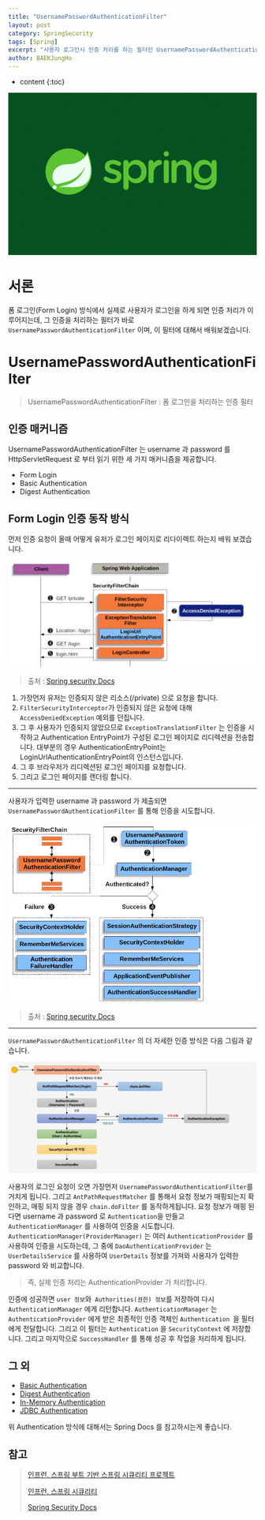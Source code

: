 ```yaml
---
title: "UsernamePasswordAuthenticationFilter"
layout: post
category: SpringSecurity
tags: [Spring]
excerpt: "사용자 로그인시 인증 처리를 하는 필터인 UsernamePasswordAuthenticationFilter 에 대해서 배워보겠습니다."
author: BAEKJungHo
---
```


* content
{:toc}

![logo](/images/posts/logo/SPRING.jpg)

# 서론

폼 로그인(Form Login) 방식에서 실제로 사용자가 로그인을 하게 되면 인증 처리가 이루어지는데, 그 인증을 처리하는 필터가 바로
`UsernamePasswordAuthenticationFilter` 이며, 이 필터에 대해서 배워보겠습니다.

# UsernamePasswordAuthenticationFilter

> UsernamePasswordAuthenticationFilter : 폼 로그인을 처리하는 인증 필터

## 인증 매커니즘

UsernamePasswordAuthenticationFilter 는 username 과 password 를 HttpServletRequest 로 부터 읽기 위한 세 가지 매커니즘을 제공합니다.

- Form Login
- Basic Authentication
- Digest Authentication

## Form Login 인증 동작 방식

먼저 인증 요청이 올때 어떻게 유저가 로그인 페이지로 리다이렉트 하는지 배워 보겠습니다.

![formlogin](/images/posts/202102/formlogin.JPG)

> 출처 : [Spring security Docs](https://docs.spring.io/spring-security/site/docs/current/reference/html5/#servlet-authentication-form)

1. 가장먼저 유저는 인증되지 않은 리소스(/private) 으로 요청을 합니다.
2. `FilterSecurityInterceptor`가 인증되지 않은 요청에 대해 `AccessDeniedException` 예외를 던집니다.
3. 그 후 사용자가 인증되지 않았으므로 `ExceptionTranslationFilter` 는 인증을 시작하고 Authentication EntryPoint가 구성된 로그인 페이지로 리디렉션을 전송합니다. 대부분의 경우 AuthenticationEntryPoint는 LoginUrlAuthenticationEntryPoint의 인스턴스입니다.
4. 그 후 브라우저가 리디렉션된 로그인 페이지를 요청합니다.
5. 그리고 로그인 페이지를 랜더링 합니다.

-------------------------------------------------

사용자가 입력한 username 과 password 가 제출되면 `UsernamePasswordAuthenticationFilter` 를 통해 인증을 시도합니다.

![formlogin2](/images/posts/202102/formlogin2.JPG)

> 출처 : [Spring security Docs](https://docs.spring.io/spring-security/site/docs/current/reference/html5/#servlet-authentication-form)

-------------------------------------------------

`UsernamePasswordAuthenticationFilter` 의 더 자세한 인증 방식은 다음 그림과 같습니다.

![usernamepassword](/images/posts/202102/usernamepassword.JPG)

사용자의 로그인 요청이 오면 가장먼저 `UsernamePasswordAuthenticationFilter`를 거치게 됩니다. 그리고 `AntPathRequestMatcher` 를 통해서 요청 정보가 매핑되는지 확인하고, 매핑 되지 않을 경우 `chain.doFilter` 를 동작하게됩니다.
요청 정보가 매핑 된다면 username 과 password 로 `Authentication`을 만들고 `AuthenticationManager` 를 사용하여 인증을 시도합니다. `AuthenticationManager(ProviderManager)` 는 여러 `AuthenticationProvider` 를 사용하여 인증을 시도하는데, 그 중에 `DaoAuthenticationProvider` 는 `UserDetailsService` 를 사용하여 `UserDetails` 정보를 가져와 사용자가 입력한 password 와 비교합니다. 


> 즉, 실제 인증 처리는 AuthenticationProvider 가 처리합니다. 

인증에 성공하면 `user 정보`와` Authorities(권한) 정보`를 저장하여 다시 `AuthenticationManager` 에게 리턴합니다. `AuthenticationManager` 는 `AuthenticationProvider` 에게 받은 최종적인 인증 객체인 `Authentication `을 필터에게 전달합니다. 그리고 이 필터는 `Authentication` 을 `SecurityContext` 에 저장합니다. 그리고 마지막으로 `SuccessHandler` 를 통해 성공 후 작업을 처리하게 됩니다.

## 그 외

- [Basic Authentication](https://docs.spring.io/spring-security/site/docs/current/reference/html5/#servlet-authentication-basic)
- [Digest Authentication](https://docs.spring.io/spring-security/site/docs/current/reference/html5/#servlet-authentication-digest)
- [In-Memory Authentication](https://docs.spring.io/spring-security/site/docs/current/reference/html5/#servlet-authentication-inmemory)
- [JDBC Authentication](https://docs.spring.io/spring-security/site/docs/current/reference/html5/#servlet-authentication-jdbc)

위 Authentication 방식에 대해서는 Spring Docs 를 참고하시는게 좋습니다.

## 참고

> [인프런. 스프링 부트 기반 스프링 시큐리티 프로젝트](#)
>
> [인프런. 스프링 시큐리티](#)
>
> [Spring Security Docs](https://docs.spring.io/spring-security/site/docs/current/reference/html5/#servlet-authentication-form)